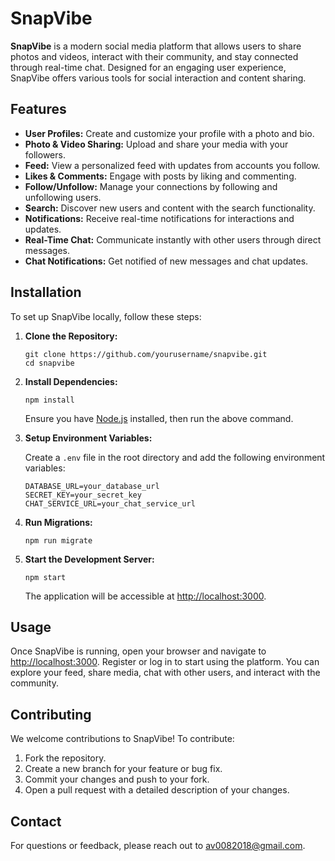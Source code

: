 <!DOCTYPE html>
<html lang="en">
<head>
    <meta charset="UTF-8">
    <meta name="viewport" content="width=device-width, initial-scale=1.0">
    
</head>
<body>

<h1>SnapVibe</h1>

<p><strong>SnapVibe</strong> is a modern social media platform that allows users to share photos and videos, interact with their community, and stay connected through real-time chat. Designed for an engaging user experience, SnapVibe offers various tools for social interaction and content sharing.</p>

<h2>Features</h2>
<ul>
    <li><strong>User Profiles:</strong> Create and customize your profile with a photo and bio.</li>
    <li><strong>Photo & Video Sharing:</strong> Upload and share your media with your followers.</li>
    <li><strong>Feed:</strong> View a personalized feed with updates from accounts you follow.</li>
    <li><strong>Likes & Comments:</strong> Engage with posts by liking and commenting.</li>
    <li><strong>Follow/Unfollow:</strong> Manage your connections by following and unfollowing users.</li>
    <li><strong>Search:</strong> Discover new users and content with the search functionality.</li>
    <li><strong>Notifications:</strong> Receive real-time notifications for interactions and updates.</li>
    <li><strong>Real-Time Chat:</strong> Communicate instantly with other users through direct messages.</li>
    <li><strong>Chat Notifications:</strong> Get notified of new messages and chat updates.</li>
</ul>

<h2>Installation</h2>
<p>To set up SnapVibe locally, follow these steps:</p>
<ol>
    <li><strong>Clone the Repository:</strong>
        <pre><code>git clone https://github.com/yourusername/snapvibe.git
cd snapvibe</code></pre>
    </li>
    <li><strong>Install Dependencies:</strong>
        <pre><code>npm install</code></pre>
        <p>Ensure you have <a href="https://nodejs.org/" target="_blank">Node.js</a> installed, then run the above command.</p>
    </li>
    <li><strong>Setup Environment Variables:</strong>
        <p>Create a <code>.env</code> file in the root directory and add the following environment variables:</p>
        <pre><code>DATABASE_URL=your_database_url
SECRET_KEY=your_secret_key
CHAT_SERVICE_URL=your_chat_service_url</code></pre>
    </li>
    <li><strong>Run Migrations:</strong>
        <pre><code>npm run migrate</code></pre>
    </li>
    <li><strong>Start the Development Server:</strong>
        <pre><code>npm start</code></pre>
        <p>The application will be accessible at <a href="http://localhost:3000" target="_blank">http://localhost:3000</a>.</p>
    </li>
</ol>

<h2>Usage</h2>
<p>Once SnapVibe is running, open your browser and navigate to <a href="http://localhost:3000" target="_blank">http://localhost:3000</a>. Register or log in to start using the platform. You can explore your feed, share media, chat with other users, and interact with the community.</p>

<h2>Contributing</h2>
<p>We welcome contributions to SnapVibe! To contribute:</p>
<ol>
    <li>Fork the repository.</li>
    <li>Create a new branch for your feature or bug fix.</li>
    <li>Commit your changes and push to your fork.</li>
    <li>Open a pull request with a detailed description of your changes.</li>
</ol>




<h2>Contact</h2>
<p>For questions or feedback, please reach out to <a href="mailto:av0082018@gmail.com">av0082018@gmail.com</a>.</p>

</body>
</html>
